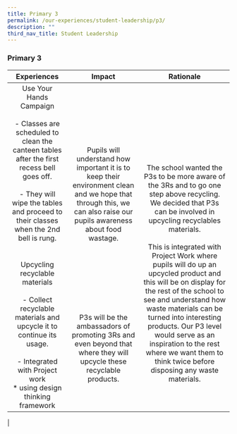 ```yaml
---
title: Primary 3
permalink: /our-experiences/student-leadership/p3/
description: ""
third_nav_title: Student Leadership
---
```

### **Primary 3**

| Experiences | Impact | Rationale |
|:---:|:---:|:---:|
| Use Your Hands Campaign<br><br>- Classes are scheduled to clean the canteen tables after the first recess bell goes off.<br><br>- They will wipe the tables and proceed to their classes when the 2nd bell is rung.<br><br><br>Upcycling recyclable materials<br><br>- Collect recyclable materials and upcycle it to continue its usage.<br><br>- Integrated with Project work<br>* using design thinking framework | <br><br><br><br>Pupils will understand how important it is to keep their environment clean and we hope that through this, we can also raise our pupils awareness about food wastage.<br><br><br><br><br><br><br><br><br>P3s will be the ambassadors of promoting 3Rs and even beyond that where they will upcycle these recyclable products. | <br><br><br><br><br><br>The school wanted the P3s to be more aware of the 3Rs and to go one step above recycling. We decided that P3s can be involved in upcycling recyclables materials.<br><br>This is integrated with Project Work where pupils will do up an upcycled product and this will be on display for the rest of the school to see and understand how waste materials can be turned into interesting products. Our P3 level would serve as an inspiration to the rest where we want them to think twice before disposing any waste materials. |
|